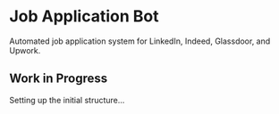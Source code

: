# Job Application Bot

Automated job application system for LinkedIn, Indeed, Glassdoor, and Upwork.

## Work in Progress

Setting up the initial structure...
